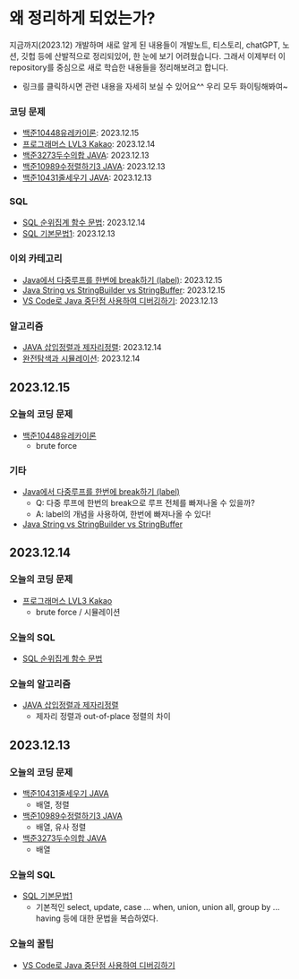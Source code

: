 # 왜 정리하게 되었는가?
지금까지(2023.12) 개발하며 새로 알게 된 내용들이 개발노트, 티스토리, chatGPT, 노션, 깃헙 등에 산발적으로 정리되있어, 한 눈에 보기 어려웠습니다. 그래서 이제부터 이 repository를 중심으로 새로 학습한 내용들을 정리해보려고 합니다.

* 링크를 클릭하시면 관련 내용을 자세히 보실 수 있어요^^ 우리 모두 화이팅해봐여~

### 코딩 문제
* [백준10448유레카이론](Java/coding_test/fast_campus/java/01/CH04완전탐색_시뮬레이션/백준_유레카이론_10448): 2023.12.15
* [프로그래머스 LVL3 Kakao](Java/coding_test/programmers/표병합): 2023.12.14
* [백준3273두수의합 JAVA](Java/coding_test/fast_campus/java/01/CH03배열/백준3273두수의합): 2023.12.13
* [백준10989수정렬하기3 JAVA](Java/coding_test/fast_campus/java/01/CH03배열/백준10989수정렬하기3): 2023.12.13
* [백준10431줄세우기 JAVA](Java/coding_test/fast_campus/java/01/CH03배열/백준10431줄세우기): 2023.12.13

### SQL
* [SQL 순위집계 함수 문법](SQL/순위집계syntax.md): 2023.12.14
* [SQL 기본문법1](SQL/syntax1.md): 2023.12.13

### 이외 카테고리
* [Java에서 다중루프를 한번에 break하기 (label)](Java/Other_Category/다중루프한번에break하기.md): 2023.12.15
* [Java String vs StringBuilder vs StringBuffer](Java/Other_Category/String_VS_StringBuilder_VS_StringBuffer.md): 2023.12.15
* [VS Code로 Java 중단점 사용하여 디버깅하기](Other_Categories/VS_Code_중단점_JAVA.md): 2023.12.13

### 알고리즘
* [JAVA 삽입정렬과 제자리정렬](CodingTestConcepts/JAVA삽입정렬과제자리정렬.md): 2023.12.14
* [완전탐색과 시뮬레이션](Java/coding_test/fast_campus/java/01/CH04완전탐색_시뮬레이션): 2023.12.14

## 2023.12.15
### 오늘의 코딩 문제
* [백준10448유레카이론](Java/coding_test/fast_campus/java/01/CH04완전탐색_시뮬레이션/백준_유레카이론_10448)
   * brute force
### 기타
* [Java에서 다중루프를 한번에 break하기 (label)](Java/Other_Category/다중루프한번에break하기.md)
   * Q: 다중 루프에 한번의 break으로 루프 전체를 빠져나올 수 있을까?
   * A: label의 개념을 사용하여, 한번에 빠져나올 수 있다!
* [Java String vs StringBuilder vs StringBuffer](Java/Other_Category/String_VS_StringBuilder_VS_StringBuffer.md)

## 2023.12.14
### 오늘의 코딩 문제
* [프로그래머스 LVL3 Kakao](Java/coding_test/programmers/표병합)
   * brute force / 시뮬레이션
### 오늘의 SQL
* [SQL 순위집계 함수 문법](SQL/순위집계syntax.md)
### 오늘의 알고리즘
* [JAVA 삽입정렬과 제자리정렬](CodingTestConcepts/JAVA삽입정렬과제자리정렬.md)
   * 제자리 정렬과 out-of-place 정렬의 차이

## 2023.12.13
### 오늘의 코딩 문제
* [백준10431줄세우기 JAVA](Java/coding_test/fast_campus/java/01/CH03배열/백준10431줄세우기)
    * 배열, 정렬
* [백준10989수정렬하기3 JAVA](Java/coding_test/fast_campus/java/01/CH03배열/백준10989수정렬하기3)
    * 배열, 유사 정렬
* [백준3273두수의합 JAVA](Java/coding_test/fast_campus/java/01/CH03배열/백준3273두수의합)
    * 배열
### 오늘의 SQL
* [SQL 기본문법1](SQL/syntax1.md)
    * 기본적인 select, update, case ... when, union, union all, group by ... having 등에 대한 문법을 복습하였다.
### 오늘의 꿀팁
* [VS Code로 Java 중단점 사용하여 디버깅하기](Other_Categories/VS_Code_중단점_JAVA.md)
